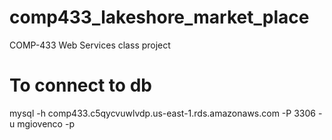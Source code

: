 # comp433_lakeshore_market_place
COMP-433 Web Services class project

# To connect to db

mysql -h comp433.c5qycvuwlvdp.us-east-1.rds.amazonaws.com -P 3306 -u mgiovenco -p
